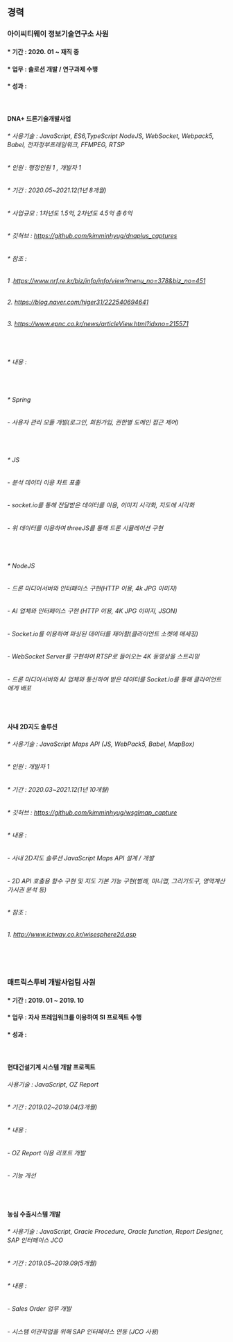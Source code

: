 ## 경력
 ### 아이씨티웨이 정보기술연구소 사원
 #### * 기간 : 2020. 01 ~ 재직 중
 #### * 업무 : 솔로션 개발 / 연구과제 수행 
 #### * 성과 : 
 
 <br/>
 
 #### DNA+ 드론기술개발사업

 ###### * 사용기술 : JavaScript, ES6,TypeScript NodeJS, WebSocket, Webpack5, Babel, 전자정부프레임워크, FFMPEG, RTSP
 ###### * 인원 : 행정인원 1 , 개발자 1
 ###### * 기간 : 2020.05~2021.12(1년 8개월)
 ###### * 사업규모 : 1차년도 1.5억, 2차년도 4.5억 총 6억

 ###### * 깃허브 : https://github.com/kimminhyug/dnaplus_captures

 ###### * 참조 :

 ###### 1 .https://www.nrf.re.kr/biz/info/info/view?menu_no=378&biz_no=451

 ###### 2. https://blog.naver.com/higer31/222540694641

 ###### 3. https://www.epnc.co.kr/news/articleView.html?idxno=215571

<br/>

 ###### * 내용 :

<br/>

 ###### * Spring
 ###### - 사용자 관리 모듈 개발(로그인, 회원가입, 권한별 도메인 접근 제어)

<br/>

 ###### * JS
 ###### - 분석 데이터 이용 차트 표출
 ###### - socket.io를 통해 전달받은 데이터를 이용, 이미지 시각화, 지도에 시각화
 ###### - 위 데이터를 이용하여 threeJS를 통해 드론 시뮬레이션 구현

<br/>

 ###### * NodeJS
 ###### - 드론 미디어서버와 인터페이스 구현(HTTP 이용, 4k JPG 이미지)
 ###### - AI 업체와 인터페이스 구현 (HTTP 이용, 4K JPG 이미지, JSON)
 ###### - Socket.io를 이용하여 파싱된 데이터를 제어함(클라이언트 소켓에 메세징)
 ###### - WebSocket Server를 구현하여 RTSP로 들어오는 4K 동영상을 스트리밍
 ###### - 드론 미디어서버와 AI 업체와 통신하여 받은 데이터를 Socket.io를 통해 클라이언트에게 배포
 
<br/>

 #### 사내 2D지도 솔루션
 ###### * 사용기술 : JavaScript Maps API (JS, WebPack5, Babel, MapBox)
 ###### * 인원 : 개발자 1
 ###### * 기간 : 2020.03~2021.12(1년 10개월)

 ###### * 깃허브 : https://github.com/kimminhyug/wsglmap_capture

 ###### * 내용 :
 ###### - 사내 2D지도 솔루션 JavaScript Maps API 설계 / 개발
 ###### - 2D API 호출용 함수 구현 및 지도 기본 기능 구현(범례, 미니맵, 그리기도구, 영역계산 가시권 분석 등)

 ###### * 참조 :
 ###### 1. http://www.ictway.co.kr/wisesphere2d.asp
 
 
 <br/>
 <br/>
 
 ### 매트릭스투비 개발사업팀 사원
 #### * 기간 : 2019. 01 ~ 2019. 10
 #### * 업무 : 자사 프레임워크를 이용하여 SI 프로젝트 수행 
 #### * 성과 : 
 
 <br/>
 
 #### 현대건설기계 시스템 개발 프로젝트
 ###### 사용기술 : JavaScript, OZ Report
 ######  * 기간 : 2019.02~2019.04(3개월)
 ######  * 내용 :
 ###### - OZ Report 이용 리포트 개발
 ###### - 기능 개선

<br/>

 #### 농심 수출시스템 개발
 ###### * 사용기술 : JavaScript, Oracle Procedure, Oracle function, Report Designer, SAP 인터페이스 JCO
 ###### * 기간 : 2019.05~2019.09(5개월)
 ###### * 내용 :
 ###### - Sales Order 업무 개발
 ###### - 시스템 이관작업을 위해 SAP 인터페이스 연동 (JCO 사용)
 


